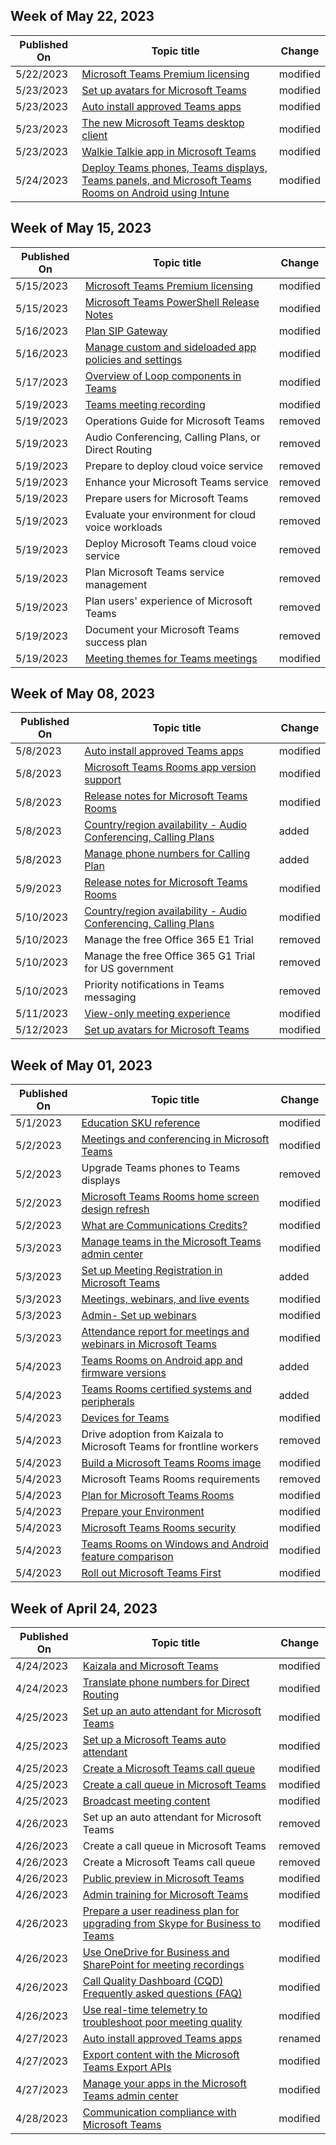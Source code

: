 <!-- This file is generated automatically each week. Changes made to this file will be overwritten.-->



## Week of May 22, 2023


| Published On |Topic title | Change |
|------|------------|--------|
| 5/22/2023 | [Microsoft Teams Premium licensing](/MicrosoftTeams/teams-add-on-licensing/licensing-enhance-teams) | modified |
| 5/23/2023 | [Set up avatars for Microsoft Teams](/MicrosoftTeams/meeting-avatars) | modified |
| 5/23/2023 | [Auto install approved Teams apps](/MicrosoftTeams/auto-install-approved-apps) | modified |
| 5/23/2023 | [The new Microsoft Teams desktop client](/MicrosoftTeams/new-teams-desktop-admin) | modified |
| 5/23/2023 | [Walkie Talkie app in Microsoft Teams](/MicrosoftTeams/walkie-talkie) | modified |
| 5/24/2023 | [Deploy Teams phones, Teams displays, Teams panels, and Microsoft Teams Rooms on Android using Intune](/MicrosoftTeams/devices/phones-displays-deploy) | modified |


## Week of May 15, 2023


| Published On |Topic title | Change |
|------|------------|--------|
| 5/15/2023 | [Microsoft Teams Premium licensing](/MicrosoftTeams/teams-add-on-licensing/licensing-enhance-teams) | modified |
| 5/15/2023 | [Microsoft Teams PowerShell Release Notes](/MicrosoftTeams/teams-powershell-release-notes) | modified |
| 5/16/2023 | [Plan SIP Gateway](/MicrosoftTeams/sip-gateway-plan) | modified |
| 5/16/2023 | [Manage custom and sideloaded app policies and settings](/MicrosoftTeams/teams-custom-app-policies-and-settings) | modified |
| 5/17/2023 | [Overview of Loop components in Teams](/MicrosoftTeams/loop-components-in-teams) | modified |
| 5/19/2023 | [Teams meeting recording](/MicrosoftTeams/meeting-recording) | modified |
| 5/19/2023 | Operations Guide for Microsoft Teams | removed |
| 5/19/2023 | Audio Conferencing, Calling Plans, or Direct Routing | removed |
| 5/19/2023 | Prepare to deploy cloud voice service | removed |
| 5/19/2023 | Enhance your Microsoft Teams service | removed |
| 5/19/2023 | Prepare users for Microsoft Teams | removed |
| 5/19/2023 | Evaluate your environment for cloud voice workloads | removed |
| 5/19/2023 | Deploy Microsoft Teams cloud voice service | removed |
| 5/19/2023 | Plan Microsoft Teams service management | removed |
| 5/19/2023 | Plan users' experience of Microsoft Teams | removed |
| 5/19/2023 | Document your Microsoft Teams success plan | removed |
| 5/19/2023 | [Meeting themes for Teams meetings](/MicrosoftTeams/meeting-themes) | modified |


## Week of May 08, 2023


| Published On |Topic title | Change |
|------|------------|--------|
| 5/8/2023 | [Auto install approved Teams apps](/MicrosoftTeams/auto-install-approved-apps) | modified |
| 5/8/2023 | [Microsoft Teams Rooms app version support](/MicrosoftTeams/rooms/rooms-lifecycle-support) | modified |
| 5/8/2023 | [Release notes for Microsoft Teams Rooms](/MicrosoftTeams/rooms/rooms-release-note) | modified |
| 5/8/2023 | [Country/region availability - Audio Conferencing, Calling Plans](/MicrosoftTeams/calling-plan-overview) | added |
| 5/8/2023 | [Manage phone numbers for Calling Plan](/MicrosoftTeams/manage-phone-numbers-for-your-organization) | added |
| 5/9/2023 | [Release notes for Microsoft Teams Rooms](/MicrosoftTeams/rooms/rooms-release-note) | modified |
| 5/10/2023 | [Country/region availability - Audio Conferencing, Calling Plans](/MicrosoftTeams/calling-plan-overview) | modified |
| 5/10/2023 | Manage the free Office 365 E1 Trial | removed |
| 5/10/2023 | Manage the free Office 365 G1 Trial for US government | removed |
| 5/10/2023 | Priority notifications in Teams messaging | removed |
| 5/11/2023 | [View-only meeting experience](/MicrosoftTeams/view-only-meeting-experience) | modified |
| 5/12/2023 | [Set up avatars for Microsoft Teams](/MicrosoftTeams/meeting-avatars) | modified |


## Week of May 01, 2023


| Published On |Topic title | Change |
|------|------------|--------|
| 5/1/2023 | [Education SKU reference](/MicrosoftTeams/sku-reference-edu) | modified |
| 5/2/2023 | [Meetings and conferencing in Microsoft Teams](/MicrosoftTeams/deploy-meetings-microsoft-teams-landing-page) | modified |
| 5/2/2023 | Upgrade Teams phones to Teams displays | removed |
| 5/2/2023 | [Microsoft Teams Rooms home screen design refresh](/MicrosoftTeams/rooms/mtr-home-refresh) | modified |
| 5/2/2023 | [What are Communications Credits?](/MicrosoftTeams/what-are-communications-credits) | modified |
| 5/3/2023 | [Manage teams in the Microsoft Teams admin center](/MicrosoftTeams/manage-teams-in-modern-portal) | modified |
| 5/3/2023 | [Set up Meeting Registration in Microsoft Teams](/MicrosoftTeams/set-up-meeting-registration) | added |
| 5/3/2023 | [Meetings, webinars, and live events](/MicrosoftTeams/quick-start-meetings-live-events) | modified |
| 5/3/2023 | [Admin- Set up webinars](/MicrosoftTeams/set-up-webinars) | modified |
| 5/3/2023 | [Attendance report for meetings and webinars in Microsoft Teams](/MicrosoftTeams/teams-analytics-and-reports/meeting-attendance-report) | modified |
| 5/4/2023 | [Teams Rooms on Android app and firmware versions](/MicrosoftTeams/rooms/android-app-firmware) | added |
| 5/4/2023 | [Teams Rooms certified systems and peripherals](/MicrosoftTeams/rooms/certified-hardware) | added |
| 5/4/2023 | [Devices for Teams](/MicrosoftTeams/devices/teams-ip-phones) | modified |
| 5/4/2023 | Drive adoption from Kaizala to Microsoft Teams for frontline workers | removed |
| 5/4/2023 | [Build a Microsoft Teams Rooms image](/MicrosoftTeams/rooms/console) | modified |
| 5/4/2023 | Microsoft Teams Rooms requirements | removed |
| 5/4/2023 | [Plan for Microsoft Teams Rooms](/MicrosoftTeams/rooms/rooms-plan) | modified |
| 5/4/2023 | [Prepare your Environment](/MicrosoftTeams/rooms/rooms-prep) | modified |
| 5/4/2023 | [Microsoft Teams Rooms security](/MicrosoftTeams/rooms/security) | modified |
| 5/4/2023 | [Teams Rooms on Windows and Android feature comparison](/MicrosoftTeams/rooms/teams-devices-feature-comparison) | modified |
| 5/4/2023 | [Roll out Microsoft Teams First](/MicrosoftTeams/teams-first-overview) | modified |


## Week of April 24, 2023


| Published On |Topic title | Change |
|------|------------|--------|
| 4/24/2023 | [Kaizala and Microsoft Teams](/MicrosoftTeams/get-started-kaizala-teams) | modified |
| 4/24/2023 | [Translate phone numbers for Direct Routing](/MicrosoftTeams/direct-routing-translate-numbers) | modified |
| 4/25/2023 | [Set up an auto attendant for Microsoft Teams](/MicrosoftTeams/create-a-phone-system-auto-attendant-smb) | modified |
| 4/25/2023 | [Set up a Microsoft Teams auto attendant](/MicrosoftTeams/create-a-phone-system-auto-attendant) | modified |
| 4/25/2023 | [Create a Microsoft Teams call queue](/MicrosoftTeams/create-a-phone-system-call-queue-smb) | modified |
| 4/25/2023 | [Create a call queue in Microsoft Teams](/MicrosoftTeams/create-a-phone-system-call-queue) | modified |
| 4/25/2023 | [Broadcast meeting content](/MicrosoftTeams/use-ndi-in-meetings) | modified |
| 4/26/2023 | Set up an auto attendant for Microsoft Teams | removed |
| 4/26/2023 | Create a call queue in Microsoft Teams | removed |
| 4/26/2023 | Create a Microsoft Teams call queue | removed |
| 4/26/2023 | [Public preview in Microsoft Teams](/MicrosoftTeams/public-preview-doc-updates) | modified |
| 4/26/2023 | [Admin training for Microsoft Teams](/MicrosoftTeams/teams-admin-training-landing-page) | modified |
| 4/26/2023 | [Prepare a user readiness plan for upgrading from Skype for Business to Teams](/MicrosoftTeams/upgrade-user-readiness) | modified |
| 4/26/2023 | [Use OneDrive for Business and SharePoint for meeting recordings](/MicrosoftTeams/tmr-meeting-recording-change) | modified |
| 4/26/2023 | [Call Quality Dashboard (CQD) Frequently asked questions (FAQ)](/MicrosoftTeams/cqd-frequently-asked-questions) | modified |
| 4/26/2023 | [Use real-time telemetry to troubleshoot poor meeting quality](/MicrosoftTeams/use-real-time-telemetry-to-troubleshoot-poor-meeting-quality) | modified |
| 4/27/2023 | [Auto install approved Teams apps](/MicrosoftTeams/auto-install-approved-apps) | renamed |
| 4/27/2023 | [Export content with the Microsoft Teams Export APIs](/MicrosoftTeams/export-teams-content) | modified |
| 4/27/2023 | [Manage your apps in the Microsoft Teams admin center](/MicrosoftTeams/manage-apps) | modified |
| 4/28/2023 | [Communication compliance with Microsoft Teams](/MicrosoftTeams/communication-compliance) | modified |
